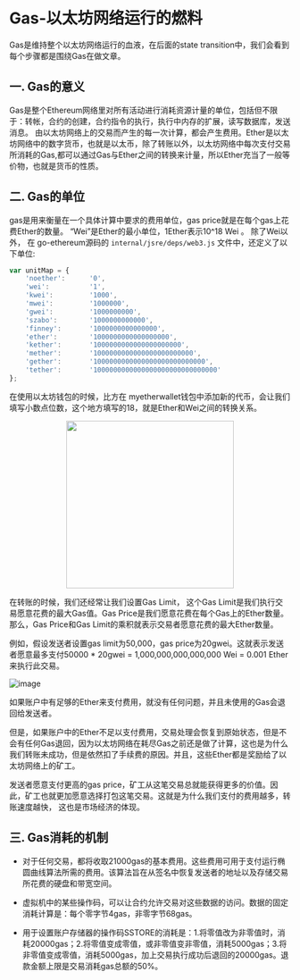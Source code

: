 Gas-以太坊网络运行的燃料
==============================

Gas是维持整个以太坊网络运行的血液，在后面的state transition中，我们会看到每个步骤都是围绕Gas在做文章。

## 一. Gas的意义
Gas是整个Ethereum网络里对所有活动进行消耗资源计量的单位，包括但不限于：转帐，合约的创建，合约指令的执行，执行中内存的扩展，读写数据库，发送消息。
由以太坊网络上的交易而产生的每一次计算，都会产生费用。Ether是以太坊网络中的数字货币，也就是以太币，除了转账以外，以太坊网络中每次支付交易所消耗的Gas,都可以通过Gas与Ether之间的转换来计量，所以Ether充当了一般等价物，也就是货币的性质。

## 二. Gas的单位
gas是用来衡量在一个具体计算中要求的费用单位，gas price就是在每个gas上花费Ether的数量。
“Wei”是Ether的最小单位，1Ether表示10^18 Wei 。
除了Wei以外， 在 go-ethereum源码的 `internal/jsre/deps/web3.js` 文件中，还定义了以下单位:
``` javascript
var unitMap = {
    'noether':      '0',
    'wei':          '1',
    'kwei':         '1000',
    'mwei':         '1000000',
    'gwei':         '1000000000',
    'szabo':        '1000000000000',
    'finney':       '1000000000000000',
    'ether':        '1000000000000000000',
    'kether':       '1000000000000000000000',
    'mether':       '1000000000000000000000000',
    'gether':       '1000000000000000000000000000',
    'tether':       '1000000000000000000000000000000'
};
```

在使用以太坊钱包的时候，比方在 myetherwallet钱包中添加新的代币，会让我们填写小数点位数，这个地方填写的18，就是Ether和Wei之间的转换关系。 

<div align=center><img width="300" height="300" src="https://github.com/toints/Ethereum-Source-Analysis/blob/master/1.imgs/ether_unit.jpg"/></div>

在转账的时候，我们还经常让我们设置Gas Limit， 这个Gas Limit是我们执行交易愿意花费的最大Gas值。Gas Price是我们愿意花费在每个Gas上的Ether数量。 那么，Gas Price和Gas Limit的乘积就表示交易者愿意花费的最大Ether数量。

例如，假设发送者设置gas limit为50,000，gas price为20gwei。这就表示发送者愿意最多支付50000 * 20gwei = 1,000,000,000,000,000 Wei = 0.001 Ether来执行此交易。

![image](https://github.com/toints/Ethereum-Source-Analysis/blob/master/1.imgs/max_tx_free.png)

如果账户中有足够的Ether来支付费用，就没有任何问题，并且未使用的Gas会退回给发送者。

但是，如果账户中的Ether不足以支付费用，交易处理会恢复到原始状态，但是不会有任何Gas退回，因为以太坊网络在耗尽Gas之前还是做了计算，这也是为什么我们转账未成功，但是依然扣了手续费的原因。并且，这些Ether都是奖励给了以太坊网络上的矿工。

发送者愿意支付更高的gas price，矿工从这笔交易总就能获得更多的价值。因此，矿工也就更加愿意选择打包这笔交易。这就是为什么我们支付的费用越多，转账速度越快， 这也是市场经济的体现。

## 三. Gas消耗的机制

* 对于任何交易，都将收取21000gas的基本费用。这些费用可用于支付运行椭圆曲线算法所需的费用。该算法旨在从签名中恢复发送者的地址以及存储交易所花费的硬盘和带宽空间。

* 虚拟机中的某些操作码，可以让合约允许交易对这些数据的访问。数据的固定消耗计算是：每个零字节4gas，非零字节68gas。

* 用于设置账户存储器的操作码SSTORE的消耗是：1.将零值改为非零值时，消耗20000gas；2.将零值变成零值，或非零值变非零值，消耗5000gas；3.将非零值变成零值，消耗5000gas，加上交易执行成功后退回的20000gas。退款金额上限是交易消耗gas总额的50%。


